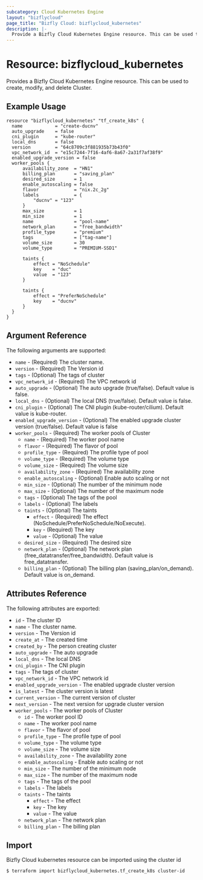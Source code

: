 ```yaml
---
subcategory: Cloud Kubernetes Engine
layout: "bizflycloud"
page_title: "Bizfly Cloud: bizflycloud_kubernetes"
description: |-
  Provide a Bizfly Cloud Kubernetes Engine resource. This can be used to create, modify, and delete Clusters.
---
```


# Resource: bizflycloud_kubernetes

Provides a Bizfly Cloud Kubernetes Engine resource. This can be used to create, modify, and delete Cluster.

## Example Usage

```hcl
resource "bizflycloud_kubernetes" "tf_create_k8s" {
  name            = "create-ducnv"
  auto_upgrade    = false
  cni_plugin      = "kube-router"
  local_dns       = false
  version         = "64c8709c3f881935b73b43f0"
  vpc_network_id  = "e15c7244-7f16-4af6-8a67-2a31f7af38f9"
  enabled_upgrade_version = false
  worker_pools {
      availability_zone  = "HN1"
      billing_plan       = "saving_plan"
      desired_size       = 1
      enable_autoscaling = false
      flavor             = "nix.2c_2g"
      labels             = {
          "ducnv" = "123"
      }
      max_size           = 1
      min_size           = 1
      name               = "pool-name"
      network_plan       = "free_bandwidth"
      profile_type       = "premium"
      tags               = ["tag-name"]
      volume_size        = 30
      volume_type        = "PREMIUM-SSD1"

      taints {
          effect = "NoSchedule"
          key    = "duc"
          value  = "123"
      }

      taints {
          effect = "PreferNoSchedule"
          key    = "ducnv"
      }
  }
}

```

## Argument Reference

The following arguments are supported:

* `name` - (Required) The cluster name.
* `version` - (Required) The Version id
* `tags` - (Optional) The tags of cluster
* `vpc_network_id` - (Required) The VPC network id
* `auto_upgrade` - (Optional) The auto upgrade (true/false). Default value is false.
* `local_dns` - (Optional) The local DNS (true/false). Default value is false.
* `cni_plugin` - (Optional) The CNI plugin (kube-router/cilium). Default value is kube-router.
* `enabled_upgrade_version` - (Optional) The enabled upgrade cluster version (true/false). Default value is false
* `worker_pools` - (Required) The worker pools of Cluster
  * `name` - (Required) The worker pool name
  * `flavor` - (Required) The flavor of pool
  * `profile_type` - (Required) The profile type of pool
  * `volume_type` - (Required) The volume type
  * `volume_size` - (Required) The volume size
  * `availability_zone` - (Required) The availability zone
  * `enable_autoscaling` - (Optional) Enable auto scaling or not
  * `min_size` - (Optional) The number of the minimum node
  * `max_size` - (Optional) The number of the maximum node
  * `tags` - (Optional) The tags of the pool
  * `labels` - (Optional) The labels
  * `taints` - (Optional) The taints
    * `effect` - (Required) The effect (NoSchedule/PreferNoSchedule/NoExecute).
    * `key` - (Required) The key
    * `value` - (Optional) The value
  * `desired_size` - (Required) The desired size
  * `network_plan` - (Optional) The network plan (free_datatransfer/free_bandwidth). Default value is free_datatransfer.
  * `billing_plan` - (Optional) The billing plan (saving_plan/on_demand). Default value is on_demand.
  

## Attributes Reference

The following attributes are exported:
* `id` - The cluster ID
* `name` - The cluster name.
* `version` - The Version id
* `create_at` - The created time
* `created_by` - The person creating cluster
* `auto_upgrade` - The auto upgrade
* `local_dns` - The local DNS
* `cni_plugin` - The CNI plugin
* `tags` - The tags of cluster
* `vpc_network_id` - The VPC network id
* `enabled_upgrade_version` - The enabled upgrade cluster version
* `is_latest` - The cluster version is latest
* `current_version` - The current version of cluster
* `next_version` - The next version for upgrade cluster version
* `worker_pools` - The worker pools of Cluster
  * `id` - The worker pool ID
  * `name` - The worker pool name
  * `flavor` - The flavor of pool
  * `profile_type` - The profile type of pool
  * `volume_type` - The volume type
  * `volume_size` - The volume size
  * `availability_zone` - The availability zone
  * `enable_autoscaling` - Enable auto scaling or not
  * `min_size` - The number of the minimum node
  * `max_size` - The number of the maximum node
  * `tags` - The tags of the pool
  * `labels` - The labels
  * `taints` - The taints
    * `effect` - The effect
    * `key` - The key
    * `value` - The value
  * `network_plan` - The network plan
  * `billing_plan` - The billing plan


## Import

Bizfly Cloud kubernetes resource can be imported using the cluster id

```
$ terraform import bizflycloud_kubernetes.tf_create_k8s cluster-id
```